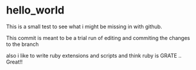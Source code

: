 # hello_world
This is a small test to see what i might be missing in with github.

This commit is meant to be a trial run of editing and commiting the changes to the branch

also i like to write ruby extensions and scripts and think ruby is GRATE .. Great!!

